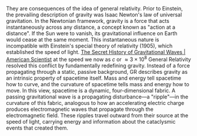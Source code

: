 They are consequences of the idea of general relativity.
Prior to Einstein, the prevailing description of gravity was Isaac Newton's law of universal gravitation. In the Newtonian framework, gravity is a force that acts instantaneously across any distance, a concept known as "action at a distance". If the Sun were to vanish, its gravitational influence on Earth would cease at the same moment. This instantaneous nature is incompatible with Einstein's special theory of relativity (1905), which established the speed of light.
[The Secret History of Gravitational Waves | American Scientist](https://www.americanscientist.org/article/the-secret-history-of-gravitational-waves)
at the speed we now as $c$ or $\approx3\times 10^8$ 
General Relativity resolved this conflict by fundamentally redefining gravity. Instead of a force propagating through a static, passive background, GR describes gravity as an intrinsic property of spacetime itself. Mass and energy tell spacetime how to curve, and the curvature of spacetime tells mass and energy how to move. In this view, spacetime is a dynamic, four-dimensional fabric. A passing gravitational wave is a propagating disturbance—a "ripple"—in the curvature of this fabric, analogous to how an accelerating electric charge produces electromagnetic waves that propagate through the electromagnetic field. These ripples travel outward from their source at the speed of light, carrying energy and information about the cataclysmic events that created them.